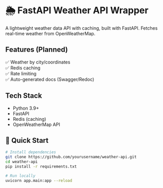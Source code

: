# 🌦️ FastAPI Weather API Wrapper

A lightweight weather data API with caching, built with FastAPI. Fetches real-time weather from OpenWeatherMap.

## Features (Planned)
✅ Weather by city/coordinates  
✅ Redis caching  
✅ Rate limiting  
✅ Auto-generated docs (Swagger/Redoc)

## Tech Stack
- Python 3.9+
- FastAPI
- Redis (caching)
- OpenWeatherMap API

## 🚀 Quick Start
```bash
# Install dependencies
git clone https://github.com/yourusername/weather-api.git
cd weather-api
pip install -r requirements.txt

# Run locally
uvicorn app.main:app --reload
